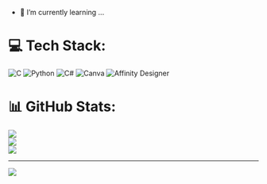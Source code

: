- 🌱 I’m currently learning ...

# 💻 Tech Stack:
![C](https://img.shields.io/badge/c-%2300599C.svg?style=plastic&logo=c&logoColor=white) ![Python](https://img.shields.io/badge/python-3670A0?style=plastic&logo=python&logoColor=ffdd54) ![C#](https://img.shields.io/badge/c%23-%23239120.svg?style=plastic&logo=csharp&logoColor=white) ![Canva](https://img.shields.io/badge/Canva-%2300C4CC.svg?style=plastic&logo=Canva&logoColor=white) ![Affinity Designer](https://img.shields.io/badge/affinity%20desginer-%231B72BE.svg?style=plastic&logo=affinity-designer&logoColor=white)
# 📊 GitHub Stats:
![](https://github-readme-stats.vercel.app/api?username=JoBEph&theme=tokyonight&hide_border=false&include_all_commits=true&count_private=false)<br/>
![](https://github-readme-streak-stats.herokuapp.com/?user=JoBEph&theme=tokyonight&hide_border=false)<br/>
![](https://github-readme-stats.vercel.app/api/top-langs/?username=JoBEph&theme=tokyonight&hide_border=false&include_all_commits=true&count_private=false&layout=compact)

---
[![](https://visitcount.itsvg.in/api?id=JoBEph&icon=0&color=0)](https://visitcount.itsvg.in)

<!-- Proudly created with GPRM ( https://gprm.itsvg.in ) -->
